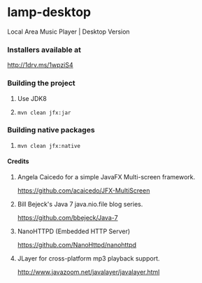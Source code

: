 lamp-desktop
============

Local Area Music Player | Desktop Version

### Installers available at
http://1drv.ms/1wpziS4


### Building the project
1) Use JDK8

2) `mvn clean jfx:jar`

### Building native packages
1) `mvn clean jfx:native`


#### Credits
1) Angela Caicedo for a simple JavaFX Multi-screen framework.

    https://github.com/acaicedo/JFX-MultiScreen

2) Bill Bejeck's Java 7 java.nio.file blog series.

    https://github.com/bbejeck/Java-7


3) NanoHTTPD (Embedded HTTP Server)

    https://github.com/NanoHttpd/nanohttpd

4) JLayer for cross-platform mp3 playback support.

    http://www.javazoom.net/javalayer/javalayer.html
